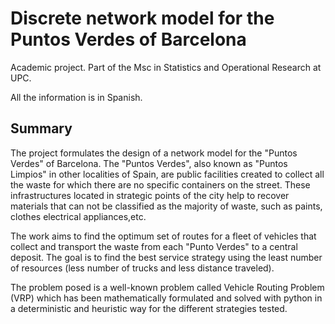 # Discrete network model for the Puntos Verdes of Barcelona
 
Academic project. Part of the Msc in Statistics and Operational Research at UPC.

All the information is in Spanish.

## Summary

The project formulates the design of a network model for the "Puntos Verdes"  of Barcelona. The "Puntos Verdes", also known as "Puntos Limpios" in other localities of Spain, are public facilities created to collect all the waste for which there are no specific containers on the street. These infrastructures located in strategic points of the city help to recover materials that can not be classified as the majority of waste, such as paints, clothes electrical appliances,etc.

The work aims to find the optimum set of routes for a fleet of vehicles that collect and transport the waste from each "Punto Verdes" to a central deposit. The goal is to find the best service strategy using the least number of resources (less number of trucks and less distance traveled). 

The problem posed is a well-known problem called Vehicle Routing Problem (VRP) which has been mathematically formulated and solved with python in a deterministic and heuristic way for the different strategies tested.

